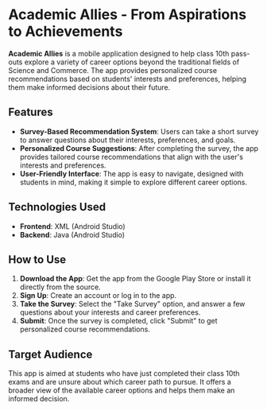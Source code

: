 # Academic Allies - From Aspirations to Achievements

**Academic Allies** is a mobile application designed to help class 10th pass-outs explore a variety of career options beyond the traditional fields of Science and Commerce. The app provides personalized course recommendations based on students' interests and preferences, helping them make informed decisions about their future.

## Features

- **Survey-Based Recommendation System**: Users can take a short survey to answer questions about their interests, preferences, and goals.
- **Personalized Course Suggestions**: After completing the survey, the app provides tailored course recommendations that align with the user's interests and preferences.
- **User-Friendly Interface**: The app is easy to navigate, designed with students in mind, making it simple to explore different career options.

## Technologies Used

- **Frontend**: XML (Android Studio)
- **Backend**: Java (Android Studio)

## How to Use

1. **Download the App**: Get the app from the Google Play Store or install it directly from the source.
2. **Sign Up**: Create an account or log in to the app.
3. **Take the Survey**: Select the "Take Survey" option, and answer a few questions about your interests and career preferences.
4. **Submit**: Once the survey is completed, click "Submit" to get personalized course recommendations.

## Target Audience

This app is aimed at students who have just completed their class 10th exams and are unsure about which career path to pursue. It offers a broader view of the available career options and helps them make an informed decision.
